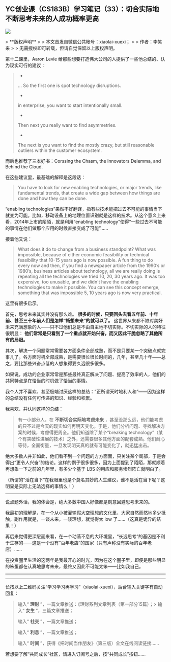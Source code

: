 ## YC创业课（CS183B）学习笔记（33）：切合实际地不断思考未来的人成功概率更高
 ![](http://mmbiz.qpic.cn/mmbiz/BDcu2rMySicoGib7MHF9mibc1kYhHP6XKdlBS8RwNWK2bOPFwzYcBVQca7l9BbPVqsQvaOyZYkMiaQ34CSVz9wM1Zw/640?wx_fmt=jpeg&wxfrom=5)
<head><meta http-equiv="Content-Type" content="text/html; charset=utf-8"></head>
> **版权声明**
> 
> 本文首发自微信公共帐号：xiaolai-xuexi；
> 
> 作者：李笑来
> 
> 无需授权即可转载，但请自觉保留以上版权声明。

第十二课里，Aaron Levie 给那些想要打造伟大公司的人提供了一些他总结的、认为现实可行的建议：

> - 
> 
> ... So the first one is spot technology disruptions.
> 
> - 
> 
> in enterprise, you want to start intentionally small.
> 
> - 
> 
> Then next you really want to find asymmetries.
> 
> - 
> 
> The next is you want to find the mostly crazy, but still reasonable outliers within the customer ecosystem.

而后也推荐了三本好书：Corssing the Chasm, the Innovators Delemma, and Behind the Cloud.

在这些建议里，最基础的解释是这段话：

> You have to look for new enabling technologies, or major trends, like fundamental trends, that create a wide gap between how things are done and how they can be done.

“enabling technologies”果然不好翻译，指有些技术能把过去不可能的事情当下就变为可能。比如，移动设备上的地理位置识别就是这样的技术。从这个意义上来看，2014年上市的陌陌，就是利用“enabling technology”使得“一些过去不可能的事情在他们做那个应用的时候直接变成了可能”……

接着他又说：

> What does it do to change from a business standpoint? What was impossible, because of either economic feasibility or technical feasibility that 10-15 years ago is now possible. A fun thing to do every now and then, if you find a newspaper article from the 1990’s or 1980’s, business articles about technology, all we are really doing is repeating all the technologies we tried 10, 20, 30 years ago. It was too expensive, too unusable, and we didn't have the enabling technologies to make it possible. You can see this concept emerge, something that was impossible 5, 10 years ago is now very practical.

这里有很多启示。

首先，思考未来其实并没有那么难。 **很多的时候，只要回头去看五年前、十年前、甚至三十年前人们是怎样“畅想未来”的就可以了。** 这世界从来都不缺对美好未来充满想象的人——只不过他们总是不由自主地不切实际。不切实际的人的特征很明显： **他们常常是只看到了一个重点就开始兴奋，而又因此干脆忽略了其他所有的局限。**

其次，解决一个问题常常需要各方面条件全部成熟，而不是只要某一个突破点就完事儿了。各方面时机全部成熟，是需要很长很长时间的，几年，甚至几十年——总之，要比那些兴奋点低的人想象得要久远很多很多。

如果说，成功的企业家常常是那些最终真正解决了问题、提高了效率的人，他们的共同特点是在恰当的时机做了恰当的事情。

我个人并不喜欢、甚至极端讨厌这样的总结：“正所谓天时地利人和”——因为这样的总结没有任何可传递的知识、经验和积累。

我喜欢、并认同这样的总结：

> 有一小部分人，在 **不断切合实际地考虑未来** ，甚至没那么远，他们能考虑的只不过是今天的现实如何再明天变化。于是，他们分析问题、寻找解决方案的时候，考虑得更周全。他们知道除了某个“breaking technology”（某个有突破性进展的技术）之外，还需要很多其他方面的配套成熟。他们耐心等待，全面衡量，一旦发现明天真的就有可能变化了，就迅猛出击。

绝大多数人并非如此，他们看不到一个问题的方方面面，只关注某个局部，于是会得出“更令人兴奋”的结论。这样的例子很多很多，因为上面提到了陌陌，那就顺着再想象一下之前的几年里，有多少个基于 LBS 的用应和服务惨烈阵亡就明白了。

（所谓的“活在当下”在我眼里也是个莫名其妙的人生建议，谁不是活在当下呢？这明显是实际上无法选择的事情么！）

* * *

说点题外话，我的体会是，绝大多数中国人好像都是刻意回避思考未来的。

我最初的理解是，在一个从小被灌输假大空理想的文化里，大家自然而然地多少抵触，副作用就是，一谈未来，一谈理想，就觉得太 low 了……（这真是诡异的结果！）

再后来觉得更深层面来看，在一个动荡不息的大环境里，“长远思考”的基因是不利于生存的——这是一个没有“百年老店”的国家（只有声称没有实际的百年老店）……

在投资圈里生活的这两年是我最开心的时光，因为在这个圈子里，即便是那些明显的笨蛋都在认真地思考未来，最终又因此不可能太笨——比如我自己。

* * *



* * *

长按以上二维码关注“学习学习再学习”（xiaolai-xuexi），后台输入关键字有自动回复：

> 输入“ **理财** ”，一篇文章推送：《理财系列文章列表（第一部分15篇）；> 输入“ **女生** ”，三篇文章推送；
> 
> 输入“ **社交** ”，一篇文章推送；
> 
> 输入“ **利息** ”，一篇文章推送；
> 
> 输入“ **时间** ”，获得《把时间当作朋友》（第三版）全文在线阅读链接……

若想要了解“共同成长”社区，请进入订阅号之后，按“共同成长”按钮……



